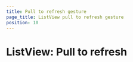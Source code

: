 ```yaml
---
title: Pull to refresh gesture
page_title: ListView pull to refresh gesture
position: 10
---
```


# ListView: Pull to refresh




